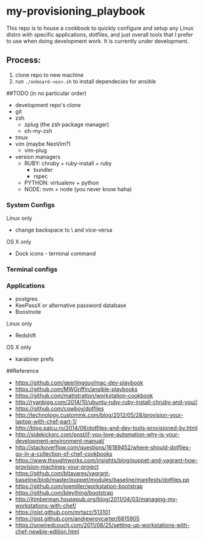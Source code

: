 # my-provisioning_playbook
This repo is to house a cookbook to quickly configure and setup any Linux distro with specific applications, dotfiles, and just overall tools that I prefer to use when doing development work. It is currently under development.

## Process:
1. clone repo to new machine
2. run `./onboard-<os>.sh` to install dependecies for ansible

##TODO (in no particular order)
* development repo's clone
* git
* zsh 
  * zplug (the zsh package manager)
  * oh-my-zsh
* tmux
* vim (maybe NeoVim?)
  * vim-plug
* version managers
  * RUBY: chruby + ruby-install + ruby
    * bundler
    * rspec
  * PYTHON: virtualenv + python
  * NODE: nvm + node (you never know haha)

### System Configs

Linux only
* change backspace to \ and vice-versa

OS X only
* Dock icons - terminal command

### Terminal configs

### Applications
* postgres
* KeePassX or alternative password database
* Boostnote

Linux only
* Redshift

OS X only
* karabiner prefs

##Reference
* https://github.com/geerlingguy/mac-dev-playbook
* https://github.com/MWGriffin/ansible-playbooks 
* https://github.com/mattstratton/workstation-cookbook
* http://ryanbigg.com/2014/10/ubuntu-ruby-ruby-install-chruby-and-you//
* https://github.com/cowboy/dotfiles
* http://technology.customink.com/blog/2012/05/28/provision-your-laptop-with-chef-part-1/
* http://blog.palcu.ro/2014/06/dotfiles-and-dev-tools-provisioned-by.html
* http://sidekicksrc.com/post/if-you-love-automation-why-is-your-development-environment-manual/
* http://stackoverflow.com/questions/16189452/where-should-dotfiles-go-in-a-collection-of-chef-cookbooks
* https://www.thoughtworks.com/insights/blog/puppet-and-vagrant-how-provision-machines-your-project
* https://github.com/bltavares/vagrant-baseline/blob/master/puppet/modules/baseline/manifests/dotfiles.pp
* https://github.com/joemiller/workstation-bootstrap
* https://github.com/bleything/bootstrap
* http://jtimberman.housepub.org/blog/2011/04/03/managing-my-workstations-with-chef/
* https://gist.github.com/mrtazz/513101
* https://gist.github.com/andrewroycarter/6815905
* https://unwiredcouch.com/2011/08/25/setting-up-workstations-with-chef-newbie-edition.html
